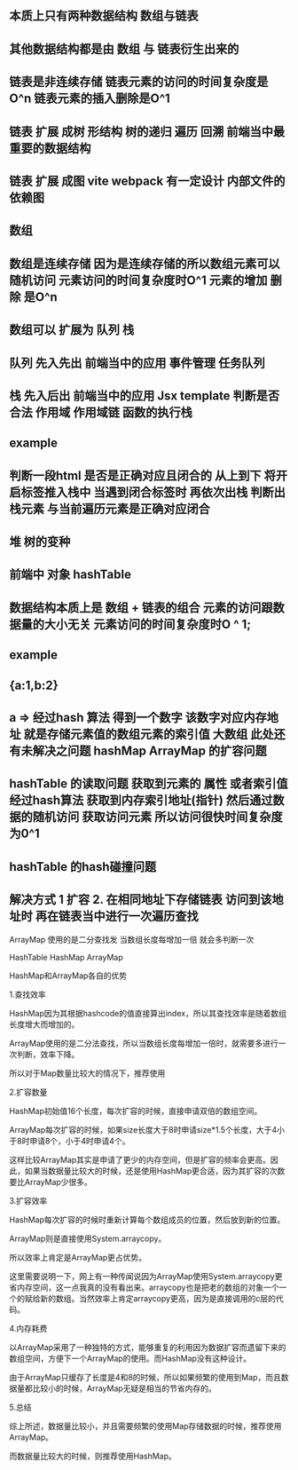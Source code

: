 ## 本质上只有两种数据结构  数组与链表
## 其他数据结构都是由 数组 与 链表衍生出来的


## 链表是非连续存储 链表元素的访问的时间复杂度是O^n 链表元素的插入删除是O^1
## 链表 扩展 成树 形结构   树的递归 遍历 回溯  前端当中最重要的数据结构
## 链表 扩展 成图   vite webpack 有一定设计 内部文件的依赖图


## 数组 
## 数组是连续存储 因为是连续存储的所以数组元素可以随机访问  元素访问的时间复杂度时O^1 元素的增加 删除 是O^n
## 数组可以 扩展为 队列 栈
## 队列 先入先出   前端当中的应用 事件管理 任务队列


## 栈  先入后出   前端当中的应用  Jsx template 判断是否合法 作用域 作用域链  函数的执行栈
## example      
<!-- 
<div>
  <p>
    <span> </span>
  </p>
</div> 
-->
## 判断一段html 是否是正确对应且闭合的 从上到下 将开启标签推入栈中  当遇到闭合标签时  再依次出栈 判断出栈元素 与当前遍历元素是正确对应闭合



## 堆 树的变种



## 前端中 对象  hashTable
## 数据结构本质上是 数组 + 链表的组合  元素的访问跟数据量的大小无关 元素访问的时间复杂度时O ^ 1;
## example
## {a:1,b:2}
## a => 经过hash 算法 得到一个数字 该数字对应内存地址 就是存储元素值的数组元素的索引值  大数组 此处还有未解决之问题 hashMap ArrayMap 的扩容问题
## hashTable 的读取问题  获取到元素的 属性 或者索引值  经过hash算法 获取到内存索引地址(指针) 然后通过数据的随机访问 获取访问元素 所以访问很快时间复杂度为0^1
## hashTable 的hash碰撞问题
## 解决方式 1 扩容  2. 在相同地址下存储链表 访问到该地址时 再在链表当中进行一次遍历查找


ArrayMap 使用的是二分查找发 当数组长度每增加一倍 就会多判断一次

HashTable HashMap ArrayMap

HashMap和ArrayMap各自的优势

1.查找效率

HashMap因为其根据hashcode的值直接算出index，所以其查找效率是随着数组长度增大而增加的。

ArrayMap使用的是二分法查找，所以当数组长度每增加一倍时，就需要多进行一次判断，效率下降。

所以对于Map数量比较大的情况下，推荐使用


2.扩容数量

HashMap初始值16个长度，每次扩容的时候，直接申请双倍的数组空间。

ArrayMap每次扩容的时候，如果size长度大于8时申请size*1.5个长度，大于4小于8时申请8个，小于4时申请4个。

这样比较ArrayMap其实是申请了更少的内存空间，但是扩容的频率会更高。因此，如果当数据量比较大的时候，还是使用HashMap更合适，因为其扩容的次数要比ArrayMap少很多。

3.扩容效率

HashMap每次扩容的时候时重新计算每个数组成员的位置，然后放到新的位置。

ArrayMap则是直接使用System.arraycopy。

所以效率上肯定是ArrayMap更占优势。

这里需要说明一下，网上有一种传闻说因为ArrayMap使用System.arraycopy更省内存空间，这一点我真的没有看出来。arraycopy也是把老的数组的对象一个一个的赋给新的数组。当然效率上肯定arraycopy更高，因为是直接调用的c层的代码。

 

4.内存耗费

以ArrayMap采用了一种独特的方式，能够重复的利用因为数据扩容而遗留下来的数组空间，方便下一个ArrayMap的使用。而HashMap没有这种设计。

由于ArrayMap只缓存了长度是4和8的时候，所以如果频繁的使用到Map，而且数据量都比较小的时候，ArrayMap无疑是相当的节省内存的。

 

5.总结

综上所述，数据量比较小，并且需要频繁的使用Map存储数据的时候，推荐使用ArrayMap。

而数据量比较大的时候，则推荐使用HashMap。